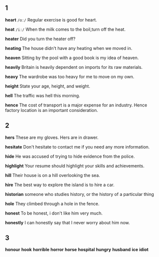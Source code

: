 ## 1
**heart** 
`/ɑː/`
Regular exercise is good for heart.

**heat** 
`/iː/`
When the milk comes to the boil,turn off the heat.

**heater** 
Did you turn the heater off?

**heating** 
The house didn't have any heating when we moved in.

**heaven** 
Sitting by the pool with a good book is my idea of heaven.

**heavily** 
Britain is heavily dependent on imports for its raw materials.

**heavy** 
The wardrobe was too heavy for me to move on my own.

**height** 
State your age, height, and weight.

**hell** 
The traffic was hell this morning.

**hence** 
The cost of transport is a major expense for an industry. Hence factory location is an important consideration.

## 2
**hers** 
These are my gloves. Hers are in drawer.

**hesitate** 
Don't hesitate to contact me if you need any more information.

**hide**
He was accused of trying to hide evidence from the police.

**highlight** 
Your resume should highlight your skills and achievements.

**hill** 
Their house is on a hill overlooking the sea.

**hire** 
The best way to explore the island is to hire a car.

**historian** 
someone who studies history, or the history of a particular thing

**hole** 
They climbed through a hole in the fence.

**honest** 
To be honest, i don't like him very much.

**honestly** 
I can honestly say that I never worry about him now.

## 3
**honour** 
**hook** 
**horrible** 
**horror** 
**horse** 
**hospital** 
**hungry** 
**husband** 
**ice** 
**idiot** 
